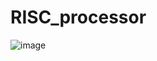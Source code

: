 # RISC_processor
![image](https://github.com/SondosAFarrah/RISC_processor/assets/132385970/336ce6d9-f912-450a-8bb7-4786311fceb3)

